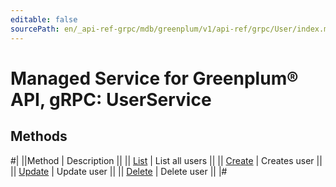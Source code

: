 ```yaml
---
editable: false
sourcePath: en/_api-ref-grpc/mdb/greenplum/v1/api-ref/grpc/User/index.md
---
```


# Managed Service for Greenplum® API, gRPC: UserService

## Methods

#|
||Method | Description ||
|| [List](list.md) | List all users ||
|| [Create](create.md) | Creates user ||
|| [Update](update.md) | Update user ||
|| [Delete](delete.md) | Delete user ||
|#